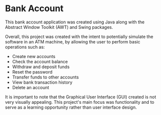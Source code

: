# Bank Account

This bank account application was created using Java along with the Abstract Window Toolkit (AWT) and Swing packages. 

Overall, this project was created with the intent to potentially simulate the software in an ATM machine, by allowing the user to perform basic operations such as:
  - Create new accounts
  - Check the account balance
  - Withdraw and deposit funds
  - Reset the password
  - Transfer funds to other accounts
  - View bank transaction history
  - Delete an account
  
It is important to note that the Graphical User Interface (GUI) created is not very visually appealing. 
This project's main focus was functionality and to serve as a learning opportunity rather than user interface design.
